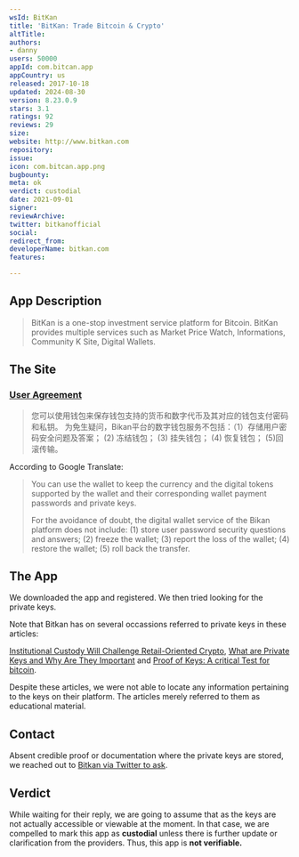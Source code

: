 ```yaml
---
wsId: BitKan
title: 'BitKan: Trade Bitcoin & Crypto'
altTitle: 
authors:
- danny
users: 50000
appId: com.bitcan.app
appCountry: us
released: 2017-10-18
updated: 2024-08-30
version: 8.23.0.9
stars: 3.1
ratings: 92
reviews: 29
size: 
website: http://www.bitkan.com
repository: 
issue: 
icon: com.bitcan.app.png
bugbounty: 
meta: ok
verdict: custodial
date: 2021-09-01
signer: 
reviewArchive: 
twitter: bitkanofficial
social: 
redirect_from: 
developerName: bitkan.com
features: 

---
```


## App Description

> BitKan is a one-stop investment service platform for Bitcoin. BitKan provides multiple services such as Market Price Watch, Informations, Community K Site, Digital Wallets.

## The Site

### [User Agreement](https://bitkan.com/help/protocol)

> 您可以使用钱包来保存钱包支持的货币和数字代币及其对应的钱包支付密码和私钥。
为免生疑问，Bikan平台的数字钱包服务不包括：（1）存储用户密码安全问题及答案； (2) 冻结钱包； (3) 挂失钱包； (4) 恢复钱包； (5)回滚传输。

According to Google Translate:

> You can use the wallet to keep the currency and the digital tokens supported by the wallet and their corresponding wallet payment passwords and private keys.
>
> For the avoidance of doubt, the digital wallet service of the Bikan platform does not include: (1) store user password security questions and answers; (2) freeze the wallet; (3) report the loss of the wallet; (4) restore the wallet; (5) roll back the transfer.

## The App

We downloaded the app and registered. We then tried looking for the private keys. 

Note that Bitkan has on several occassions referred to private keys in these articles:

[Institutional Custody Will Challenge Retail-Oriented Crypto](https://bitkan.com/news/topic/555748), [What are Private Keys and Why Are They Important](https://bitkan.com/zh/news/topic/377326) and [Proof of Keys: A critical Test for bitcoin](https://bitkan.com/news/topic/552254).

Despite these articles, we were not able to locate any information pertaining to the keys on their platform. The articles merely referred to them as educational material.

## Contact

Absent credible proof or documentation where the private keys are stored, we reached out to [Bitkan via Twitter to ask](https://twitter.com/BitcoinWalletz/status/1451073356900405248).

## Verdict

While waiting for their reply, we are going to assume that as the keys are not actually accessible or viewable at the moment. In that case, we are compelled to mark this app as **custodial** unless there is further update or clarification from the providers. Thus, this app is **not verifiable.**
